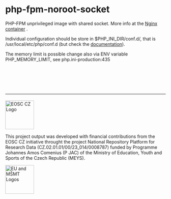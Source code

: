 # php-fpm-noroot-socket
PHP-FPM unprivileged image with shared socket. More info at the [Nginx container](https://github.com/biodiversity-cz/nginx-noroot-fpmSocket) .

Individual configuration should be store in $PHP_INI_DIR/conf.d/, that is /usr/local/etc/php/conf.d (but check the [documentation](https://hub.docker.com/_/php)).

The memory limit is possible change also via ENV variable PHP_MEMORY_LIMIT, see php.ini-production:435

[//]: # (obligatory branding for EOSC.CZ)
<hr style="margin-top: 100px; margin-bottom: 20px">

<p style="text-align: left"> <img src="https://webcentrum.muni.cz/media/3831863/seda_eosc.png" alt="EOSC CZ Logo" height="90"> </p>
This project output was developed with financial contributions from the EOSC CZ initiative throught the project National Repository Platform for Research Data (CZ.02.01.01/00/23_014/0008787) funded by Programme Johannes Amos Comenius (P JAC) of the Ministry of Education, Youth and Sports of the Czech Republic (MEYS).

<p style="text-align: left"> <img src="https://webcentrum.muni.cz/media/3832168/seda_eu-msmt_eng.png" alt="EU and MŠMT Logos" height="90"> </p>
